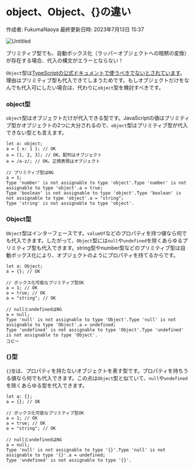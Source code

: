 # object、Object、{}の違い

作成者: FukumaNaoya
最終更新日時: 2023年7月13日 15:37

![Untitled](object%E3%80%81Object%E3%80%81%7B%7D%E3%81%AE%E9%81%95%E3%81%84%2021de0d6524d2457b9456ba1b5f7b0964/Untitled.png)

プリミティブ型でも、自動ボックス化（ラッパーオブジェクトへの暗黙の変換）が存在する場合、代入の構文がエラーとならない！

`Object`型は[TypeScriptの公式ドキュメントで使うべきでないとされています](https://www.typescriptlang.org/docs/handbook/declaration-files/do-s-and-don-ts.html#number-string-boolean-symbol-and-object)。理由はプリミティブ型も代入できてしまうためです。もしオブジェクトだけをなんでも代入可にしたい場合は、代わりに`object`型を検討すべきです。

### object型[](https://typescriptbook.jp/reference/values-types-variables/object/difference-among-object-and-object#object%E5%9E%8B)

`object`型はオブジェクトだけが代入できる型です。JavaScriptの値はプリミティブ型かオブジェクトの2つに大分されるので、`object`型はプリミティブ型が代入できない型とも言えます。

```tsx
let a: object;
a = { x: 1 }; // OK
a = [1, 2, 3]; // OK。配列はオブジェクト
a = /a-z/; // OK。正規表現はオブジェクト

// プリミティブ型はNG
a = 1;
Type 'number' is not assignable to type 'object'.Type 'number' is not assignable to type 'object'.a = true;
Type 'boolean' is not assignable to type 'object'.Type 'boolean' is not assignable to type 'object'.a = "string";
Type 'string' is not assignable to type 'object'.

```

### Object型[](https://typescriptbook.jp/reference/values-types-variables/object/difference-among-object-and-object#object%E5%9E%8B-1)

`Object`型はインターフェースです。`valueOf`などのプロパティを持つ値なら何でも代入できます。したがって、`Object`型には`null`や`undefined`を除くあらゆるプリミティブ型も代入できます。string型やnumber型などのプリミティブ型は自動ボックス化により、オブジェクトのようにプロパティを持てるからです。

```tsx
let a: Object;
a = {}; // OK

// ボックス化可能なプリミティブ型OK
a = 1; // OK
a = true; // OK
a = "string"; // OK

// nullとundefinedはNG
a = null;
Type 'null' is not assignable to type 'Object'.Type 'null' is not assignable to type 'Object'.a = undefined;
Type 'undefined' is not assignable to type 'Object'.Type 'undefined' is not assignable to type 'Object'.
コピー
```

### {}型[](https://typescriptbook.jp/reference/values-types-variables/object/difference-among-object-and-object#%E5%9E%8B)

`{}型`は、プロパティを持たないオブジェクトを表す型です。プロパティを持ちうる値なら何でも代入できます。この点は`Object`型と似ていて、`null`や`undefined`を除くあらゆる型を代入できます。

```
let a: {};
a = {}; // OK

// ボックス化可能なプリミティブ型OK
a = 1; // OK
a = true; // OK
a = "string"; // OK

// nullとundefinedはNG
a = null;
Type 'null' is not assignable to type '{}'.Type 'null' is not assignable to type '{}'.a = undefined;
Type 'undefined' is not assignable to type '{}'.

```